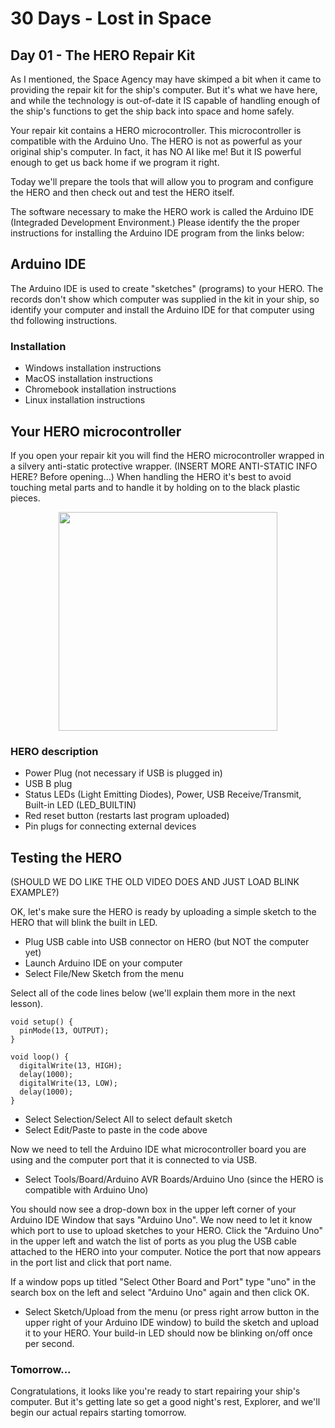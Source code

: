 # 30 Days - Lost in Space

## Day 01 - The HERO Repair Kit

As I mentioned, the Space Agency may have skimped a bit when it came to providing the repair kit for the ship's computer.  But it's what we have here, and while the technology is out-of-date it IS capable of handling enough of the ship's functions to get the ship back into space and home safely.

Your repair kit contains a HERO microcontroller.  This microcontroller is compatible with the Arduino Uno.  The HERO is not as powerful as your original ship's computer.  In fact, it has NO AI like me!  But it IS powerful enough to get us back home if we program it right.

Today we'll prepare the tools that will allow you to program and configure the HERO and then check out and test the HERO itself.

The software necessary to make the HERO work is called the Arduino IDE (Integraded Development Environment.)  Please identify the the proper instructions for installing the Arduino IDE program from the links below:

## Arduino IDE
The Arduino IDE is used to create "sketches" (programs) to your HERO.  The records don't show which computer was supplied in the kit in your ship, so identify your computer and install the Arduino IDE for that computer using thd following instructions.

### Installation
* Windows installation instructions
* MacOS installation instructions
* Chromebook installation instructions
* Linux installation instructions

## Your HERO microcontroller
If you open your repair kit you will find the HERO microcontroller wrapped in a silvery anti-static protective wrapper.  (INSERT MORE ANTI-STATIC INFO HERE?  Before opening...)  When handling the HERO it's best to avoid touching metal parts and to handle it by holding on to the black plastic pieces.

<center><img src="../HEROBoard.png" width="350"></center>

### HERO description
* Power Plug (not necessary if USB is plugged in)
* USB B plug
* Status LEDs (Light Emitting Diodes), Power, USB Receive/Transmit, Built-in LED (LED_BUILTIN)
* Red reset button (restarts last program uploaded)
* Pin plugs for connecting external devices

## Testing the HERO
(SHOULD WE DO LIKE THE OLD VIDEO DOES AND JUST LOAD BLINK EXAMPLE?)

OK, let's make sure the HERO is ready by uploading a simple sketch to the HERO that will blink the built in LED.

* Plug USB cable into USB connector on HERO (but NOT the computer yet)
* Launch Arduino IDE on your computer
* Select File/New Sketch from the menu

Select all of the code lines below (we'll explain them more in the next lesson).

```
void setup() {
  pinMode(13, OUTPUT);
}
 
void loop() {
  digitalWrite(13, HIGH);
  delay(1000);
  digitalWrite(13, LOW);
  delay(1000);
}
```

* Select Selection/Select All to select default sketch
* Select Edit/Paste to paste in the code above

Now we need to tell the Arduino IDE what microcontroller board you are using and the computer port that it is connected to via USB.  

* Select Tools/Board/Arduino AVR Boards/Arduino Uno (since the HERO is compatible with Arduino Uno)

You should now see a drop-down box in the upper left corner of your Arduino IDE Window that says "Arduino Uno".  We now need to let it know which port to use to upload sketches to your HERO.  Click the "Arduino Uno" in the upper left and watch the list of ports as you plug the USB cable attached to the HERO into your computer.  Notice the port that now appears in the port list and click that port name.

If a window pops up titled "Select Other Board and Port" type "uno" in the search box on the left and select "Arduino Uno" again and then click OK.

* Select Sketch/Upload from the menu (or press right arrow button in the upper right of your Arduino IDE window) to build the sketch and upload it to your HERO.  Your build-in LED should now be blinking on/off once per second.

### Tomorrow...
Congratulations, it looks like you're ready to start repairing your ship's computer.  But it's getting late so get a good night's rest, Explorer, and we'll begin our actual repairs starting tomorrow.